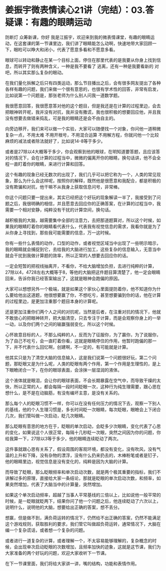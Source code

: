 # 姜振宇微表情读心21讲（完结）：03.答疑课：有趣的眼睛运动

防断灯 众筹新课，你好 我是江振宇，欢迎来到我的微表情课堂，有趣的眼睛运动，在这套课的第一节课里边，我们讲了眼睛能怎么动啊，快速地带大家回顾一下，眼睑可以睁大和闭小，代表了愿意多看和不愿意多看。

眼球可以转动和静止在某一个目标上面，停住在那里代表的是我要从你身上找到信息，而转开了则有两种含义，一种是我不要看了 逃离，还有一种是我要看新的 对吧，所以其实那么复杂的眼动。

在我们量化拆解之后只有四类运动，那么节目播出之后，会有很多网友提出了各种各样有趣的问题，我们来做一个很有意思的，也很有学术性的回答，非常有启发，比如说第一个问题是，那张老师为什么别人问我一道数学题。

我很愿意回答，我很愿意答对他的这个题目，但是我还是在计算的过程里边，会去把眼神转开呢，我并没有对抗，我并没有撒谎，我也很积极的想要回应他，并且我没有想要去做错来捣乱，可是我的眼睛还是会不由自主的。

向旁边移开，我们来可以做一个实验，大家可以随便找一个对象，你问他一道稍微复杂一点，不用太难 不用开根号，不用混合运算 不用解方程，你就问他一个比较麻烦的减法或者除法就好了，比如说14-8等于多少。

或者是27除以4大概等于多少，你会观察到他的眼球，在明知道要答题，且应该答对的情况下，会在计算的过程当中，微微的偏离开你的眼睛，换句话讲，他不会全程一直盯着你的眼睛，来进行计算和回答。

这个有趣的现象已经无数次的出现了，我们几乎可以把它称为一个，人类的常见现象，那么为什么会这样呢，按照你的解释，既然他是很愿意和我配合，都是积极的没有欺骗和对抗，他干嘛不从我身上获取信息问号，非常棒。

你这个问题只要一提出来，其实已经把这个好玩的现象解读一半了，我接受到了问题之后，我很明确的相信，并且愿意去回应你的正确答案，在计算的过程当中，我需要一个相对安静，纯粹没有干扰的计算空间，换句话。

越积极我的大脑，越需要集中全部的注意力，去把那道题算对，所以这个时候，如果我的眼睛盯着你的眼睛看代表什么，代表我有视觉信息的需求，我看你就是为了从你身上寻找到，那些我可能需要的信息，万一这时候。

你有一些什么表情的动作，口型的动作，或者视觉区域当中出现了一些明示暗示，我的眼睛就会捕捉到它，去给我的大脑进行加工，这些复杂的信息输入，无意当中就会干扰到我做计算题的效率，所以正常的人想要去回应你的话。

一定会短暂的把视线抽离开，不看你，不给大脑增加负担，去进行纯粹的计算，27除以4，4728左右大概等于8，等他的大脑把这件题目算清楚了，他一定会眼睛回来，告诉你我已经答案输出了，这就是眼神会跑偏的原因。

大家可以想想另外一个极端，就是如果这个家伙心里面提防着你，他不知道你为什么要给他出这道题，他很想要赢了你，不想吃亏，甚至想要骗到你的话，他在计算的过程里边，是更加注重那个题目本身的计算呢。

还是更加注重你们两个人之间的对抗呢，当然是后者，在注重对抗的情况下，他就不敢放心的把眼神转开，把大脑清空，只去专注于计算，而是会观察你身上的一举一动，以及你们两个之间的输赢强弱变化，所以这个时候。

心怀故意目标的人，不那么纯粹的人，反而为了征服你，为了赢你，为了说服你，为了自己不吃亏，会一直盯着你看，这就是眼睛停住的作用，他暂时跑偏的那一下，并不代表什么回忆啊，创建啊，不一定的，有可能就是计算。

他其实只是为了清空大脑的信息输入，这是我们说第一个问题很好玩，第二个问题，那眨眼又是为什么呢，人类的眨眼有两个作用，第一个作用是生理性的，是上下眼瞼闭合一下，在你的眼球表面，会涂抹一层湿润的液体。

这个液体就是眼泪，会让你的眼球表面，不会长期暴露在空气中，而导致干燥的太快，所以正常的人，都会每隔一段时间眨眼一次，这种行为纯生理需要，跟心思在想什么，是不是在动脑筋，有没有编坏主意，是没有关系的。

那么每个人的眨眼习惯不一样，你可以在没有任何压力的情况下去，观察一下别人的基线，他的个人生理习惯是，多长时间眨一次眼睛，每次眨眼，眼瞼会上下闭合几次，我们管叫做一次启动，眨几次眼睛。

那么眨眼有意思的地方在于，眨眼的单次启动，会眨多少次眼睛，变化代表了心思的变化，如果说这个人很正常，每隔十几秒眨一次眼，突然之间因为你的问题，你给我算一下，27除以3等于多少，他的眼睛连续眨动了两次。

这件事就跟心思有关系了，假设周围的客观环境，都没有变化，没有吹风，没有气温的上升和下降，没有杂物的漂浮，没有什么扔来扔去的，木棒粉笔或者是钉子，他的眼睛里边，视觉信息是没有变化的，纯粹是因为大脑的计算。

而导致了眨眼，那么眨眼频率和单次启动次数，就是两个极其重要的指标，我们不讲解过多的原理，直接给大家一条结论，那就是眨眼的单次启动次数，和频率，如果突然增加，代表了大脑当中的计算量，突然增加。

如果这个单次启动频率，超越了当事人平常基线的三倍以上，比如说他一般平常的时候，是一眨眼就眨两下，结果你问了他一个问题之后，他连续眨动了六次以上，说明什么，说明他的大脑，想要给出正确的答案，想不丢分。

想赢，但是做不到，满负荷运转的情况下，仍然给不出正确的答案，仍然不能满足这个游戏规则，获取胜利的要求，我们管它叫做超负荷运转，通常情况下，大脑在编一个复杂谎话，或者想一个复杂的问题。

或者进行一道复杂的计算，或者理解一个，不太容易能够理解的，复杂概念的时候，会出现单次启动眨眼的次数增加，且频率加快的迹象，这就是这节课，我们为大家准备的两个好玩的问题，欢迎大家收听下一节课。

在下一节课里面，我们将给大家讲一讲，嘴的结构，功能和表情作用。